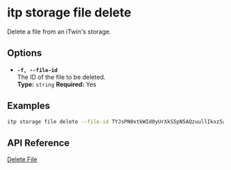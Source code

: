 # itp storage file delete

Delete a file from an iTwin's storage.

## Options

- **`-f, --file-id`**  
  The ID of the file to be deleted.  
  **Type:** `string` **Required:** Yes

## Examples

```bash
itp storage file delete --file-id TYJsPN0xtkWId0yUrXkS5pN5AQzuullIkxz5aDnDJSI
```

## API Reference

[Delete File](https://developer.bentley.com/apis/storage/operations/delete-file/)